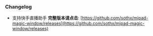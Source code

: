 ### Changelog
- 支持快手直播助手
**完整版本请点击**: [https://github.com/sothx/mipad-magic-window/releases](https://github.com/sothx/mipad-magic-window/releases)